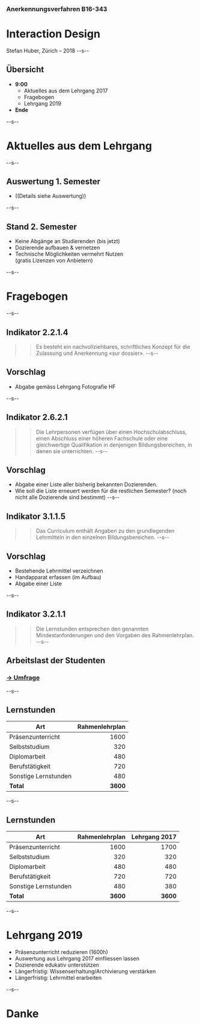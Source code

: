 ### Anerkennungsverfahren B16-343

# Interaction Design


Stefan Huber, Zürich – 2018 <!-- .element: class="footer" -->
--s--
## Übersicht

* **9:00**
  * Aktuelles aus dem Lehrgang 2017
  * Fragebogen
  * Lehrgang 2019
* **Ende**

--s--
# Aktuelles aus dem Lehrgang

--s--
## Auswertung 1. Semester  

* ((Details siehe Auswertung))

--s--
## Stand 2. Semester

* Keine Abgänge an Studierenden (bis jetzt)
* Dozierende aufbauen & vernetzen
* Technische Möglichkeiten vermehrt Nutzen <br> (gratis Lizenzen von Anbietern)


--s--
# Fragebogen
--s--
## Indikator 2.2.1.4

>> Es besteht ein nachvollziehbares, schriftliches Konzept für die Zulassung und Anerkennung «sur dossier».
--s--
## Vorschlag

* Abgabe gemäss Lehrgang Fotografie HF

--s--
## Indikator 2.6.2.1
>> Die Lehrpersonen verfügen über einen Hochschulabschluss, einen Abschluss einer höheren Fachschule oder eine gleichwertige Qualifikation in denjenigen Bildungsbereichen, in denen sie unterrichten.
--s--
## Vorschlag

* Abgabe einer Liste aller bisherig bekannten Dozierenden.
* Wie soll die Liste erneuert werden für die restlichen Semester? (noch nicht alle Dozierende sind bestimmt)
--s--
## Indikator 3.1.1.5

>> Das Curriculum enthält Angaben zu den grundlegenden Lehrmitteln in den einzelnen Bildungsbereichen.
--s--
## Vorschlag

* Bestehende Lehrmittel verzeichnen
* Handapparat erfassen (im Aufbau)
* Abgabe einer Liste

--s--
## Indikator 3.2.1.1
>> Die Lernstunden entsprechen den genannten Mindestanforderungen und den Vorgaben des Rahmenlehrplan.
--s--
## Arbeitslast der Studenten

### [→ Umfrage](https://github.com/logrinto/IAD2017/issues/29)

--s--
## Lernstunden

| Art                   | Rahmenlehrplan |
|-----------------------|----------:|
| Präsenzunterricht     | 1600      |
| Selbststudium         | 320       |
| Diplomarbeit          | 480       |
| Berufstätigkeit       | 720       |
| Sonstige Lernstunden  | 480       |
| **Total**                 | **3600**      |
<!-- .element: style="font-size: 0.8em; width: 100%;" -->

--s--
## Lernstunden

| Art                   | Rahmenlehrplan | Lehrgang 2017 |
|-----------------------|----------:|---------------:|
| Präsenzunterricht     | 1600      | 1700           |
| Selbststudium         | 320       | 320            |
| Diplomarbeit          | 480       | 480            |
| Berufstätigkeit       | 720       | 720            |
| Sonstige Lernstunden  | 480       | 380            |
| **Total**                 | **3600**      | **3600**           |
<!-- .element: style="font-size: 0.8em; width: 100%;" -->
--s--
# Lehrgang 2019

* Präsenzunterricht reduzieren (1600h)
* Auswertung aus Lehrgang 2017 einfliessen lassen
* Dozierende edukativ unterstützen
* Längerfristig: Wissenserhaltung/Archivierung verstärken
* Längerfristig: Lehrmittel erarbeiten

--s--
# Danke
